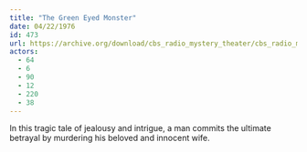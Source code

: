 ```yaml
---
title: "The Green Eyed Monster"
date: 04/22/1976
id: 473
url: https://archive.org/download/cbs_radio_mystery_theater/cbs_radio_mystery_theater-0451-0500.zip/cbs_radio_mystery_theater-0451-0500%2Fcbsrmt_0473_the_green_eyed_monster.mp3
actors:
  - 64
  - 6
  - 90
  - 12
  - 220
  - 38
---
```

In this tragic tale of jealousy and intrigue, a man commits the ultimate betrayal by murdering his beloved and innocent wife.